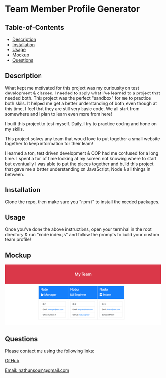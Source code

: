 # Team Member Profile Generator

 

  ## Table-of-Contents

  * [Description](#description)
  * [Installation](#installation)
  * [Usage](#usage)
  * [Mockup](#mockup)
  * [Questions](#questions)

  ## Description

  What kept me motivated for this project was my curiousity on test development & classes. I needed to apply what I've learned to a project that needed both. This project was the perfect "sandbox" for me to practice both skils. It helped me get a better understanding of both, even though at this time, I feel that they are still very basic code. We all start from somewhere and I plan to learn even more from here!

  I built this project to test myself. Daily, I try to practice coding and hone on my skills. 

  This project solves any team that would love to put together a small website together to keep information for their team! 

  I learned a ton, test driven development & OOP had me confused for a long time. I spent a ton of time looking at my screen not knowing where to start but eventually I was able to put the pieces together and build this project that gave me a better understanding on JavaScript, Node & all things in between.

  ## Installation

  Clone the repo, then make sure you "npm i" to install the needed packages.

  ## Usage

  Once you've done the above instructions, open your terminal in the root directory & run "node index.js" and follow the prompts to build your custom team profile! 

  ## Mockup 

  ![mockup](./assets/images/team-mockup.jpg)

  ## Questions

  Please contact me using the following links:

  [GitHub](https://github.com/natesoum)

  [Email: nathunsoum@gmail.com](mailto:nathunsoum@gmail.com)
